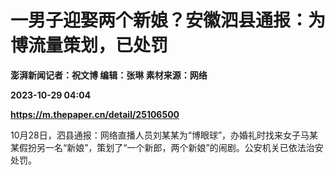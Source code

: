 # 一男子迎娶两个新娘？安徽泗县通报：为博流量策划，已处罚
**澎湃新闻记者：祝文博 编辑：张琳 素材来源：网络**

**2023-10-29 04:04**

**https://m.thepaper.cn/detail/25106500**

10月28日，泗县通报：网络直播人员刘某某为“博眼球”，办婚礼时找来女子马某某假扮另一名“新娘”，策划了“一个新郎，两个新娘”的闹剧。公安机关已依法治安处罚。